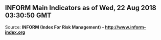 ## INFORM Main Indicators as of Wed, 22 Aug 2018 03:30:50 GMT

Source: **INFORM (Index For Risk Management) - http://www.inform-index.org**